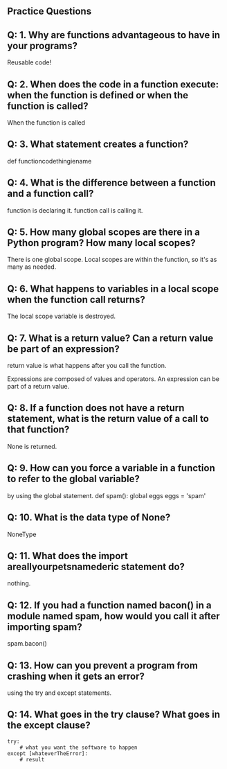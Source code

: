 ## Practice Questions

## Q: 1. Why are functions advantageous to have in your programs?

Reusable code!

## Q: 2. When does the code in a function execute: when the function is defined or when the function is called?

When the function is called

## Q: 3. What statement creates a function?

def functioncodethingiename

## Q: 4. What is the difference between a function and a function call?

function is declaring it. 
function call is calling it. 

## Q: 5. How many global scopes are there in a Python program? How many local scopes?

There is one global scope. 
Local scopes are within the function, so it's as many as needed. 

## Q: 6. What happens to variables in a local scope when the function call returns?

The local scope variable is destroyed. 

## Q: 7. What is a return value? Can a return value be part of an expression?

return value is what happens after you call the function.

Expressions are composed of values and operators. 
An expression can be part of a return value. 

## Q: 8. If a function does not have a return statement, what is the return value of a call to that function?

None is returned. 

## Q: 9. How can you force a variable in a function to refer to the global variable?

by using the global statement. 
def spam():
    global eggs
    eggs = 'spam'

## Q: 10. What is the data type of None?

NoneType

## Q: 11. What does the import areallyourpetsnamederic statement do?

nothing. 

## Q: 12. If you had a function named bacon() in a module named spam, how would you call it after importing spam?

spam.bacon()

## Q: 13. How can you prevent a program from crashing when it gets an error?

using the try and except statements.


## Q: 14. What goes in the try clause? What goes in the except clause?

    try: 
        # what you want the software to happen
    except [whateverTheError]: 
        # result 